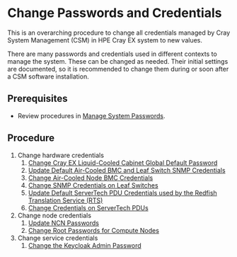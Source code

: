 # Change Passwords and Credentials

This is an overarching procedure to change all credentials managed by Cray System Management (CSM) in HPE Cray EX system to new values.

There are many passwords and credentials used in different contexts to manage the system. These can be changed as needed. Their initial settings are documented,
so it is recommended to change them during or soon after a CSM software installation.

## Prerequisites

- Review procedures in [Manage System Passwords](../security_and_authentication/Manage_System_Passwords.md).

## Procedure

1. Change hardware credentials
    1. [Change Cray EX Liquid-Cooled Cabinet Global Default Password](../security_and_authentication/Change_EX_Liquid-Cooled_Cabinet_Global_Default_Password.md)
    1. [Update Default Air-Cooled BMC and Leaf Switch SNMP Credentials](../security_and_authentication/Update_Default_Air-Cooled_BMC_and_Leaf_Switch_SNMP_Credentials.md)
    1. [Change Air-Cooled Node BMC Credentials](../security_and_authentication/Change_Air-Cooled_Node_BMC_Credentials.md)
    1. [Change SNMP Credentials on Leaf Switches](../security_and_authentication/Change_SNMP_Credentials_on_Leaf_Switches.md)
    1. [Update Default ServerTech PDU Credentials used by the Redfish Translation Service (RTS)](../security_and_authentication/Update_Default_ServerTech_PDU_Credentials_used_by_the_Redfish_Translation_Service.md)
    1. [Change Credentials on ServerTech PDUs](../security_and_authentication/Change_Credentials_on_ServerTech_PDUs.md)
1. Change node credentials
    1. [Update NCN Passwords](../security_and_authentication/Update_NCN_Passwords.md)
    1. [Change Root Passwords for Compute Nodes](../security_and_authentication/Change_Root_Passwords_for_Compute_Nodes.md)
1. Change service credentials
    1. [Change the Keycloak Admin Password](../security_and_authentication/Change_the_Keycloak_Admin_Password.md)

